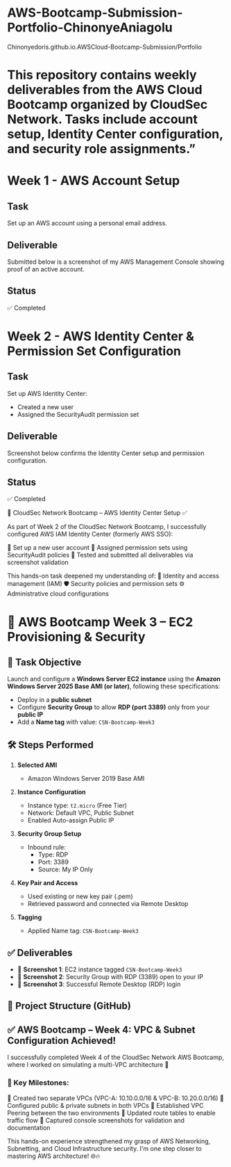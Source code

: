 # AWS-Bootcamp-Submission-Portfolio-ChinonyeAniagolu
Chinonyedoris.github.io.AWSCloud-Bootcamp-Submission/Portfolio
# This repository contains weekly deliverables from the AWS Cloud Bootcamp organized by CloudSec Network. Tasks include account setup, Identity Center configuration, and security role assignments.”
# Week 1 - AWS Account Setup

## Task
Set up an AWS account using a personal email address.

## Deliverable
Submitted below is a screenshot of my AWS Management Console showing proof of an active account.

## Status
✅ Completed

# Week 2 - AWS Identity Center & Permission Set Configuration

## Task
Set up AWS Identity Center:
- Created a new user
- Assigned the SecurityAudit permission set

## Deliverable
Screenshot below confirms the Identity Center setup and permission configuration.

## Status
✅ Completed

🚀 CloudSec Network Bootcamp – AWS Identity Center Setup ✅


As part of Week 2 of the CloudSec Network Bootcamp, I successfully configured AWS IAM Identity Center (formerly AWS SSO):

🔹 Set up a new user account
🔹 Assigned permission sets using SecurityAudit policies
🔹 Tested and submitted all deliverables via screenshot validation

This hands-on task deepened my understanding of:
🔐 Identity and access management (IAM)
🛡️ Security policies and permission sets
⚙️ Administrative cloud configurations

# 🚀 AWS Bootcamp Week 3 – EC2 Provisioning & Security

## 📌 Task Objective

Launch and configure a **Windows Server EC2 instance** using the **Amazon Windows Server 2025 Base AMI (or later)**, following these specifications:

- Deploy in a **public subnet**
- Configure **Security Group** to allow **RDP (port 3389)** only from your **public IP**
- Add a **Name tag** with value: `CSN-Bootcamp-Week3`

## 🛠️ Steps Performed

1. **Selected AMI**
   - Amazon Windows Server 2019 Base AMI

2. **Instance Configuration**
   - Instance type: `t2.micro` (Free Tier)
   - Network: Default VPC, Public Subnet
   - Enabled Auto-assign Public IP

3. **Security Group Setup**
   - Inbound rule:
     - Type: RDP
     - Port: 3389
     - Source: My IP Only

4. **Key Pair and Access**
   - Used existing or new key pair (.pem)
   - Retrieved password and connected via Remote Desktop

5. **Tagging**
   - Applied Name tag: `CSN-Bootcamp-Week3`

## ✅ Deliverables

- 📸 **Screenshot 1**: EC2 instance tagged `CSN-Bootcamp-Week3`
- 📸 **Screenshot 2**: Security Group with RDP (3389) open to your IP
- 📸 **Screenshot 3**: Successful Remote Desktop (RDP) login

## 📁 Project Structure (GitHub)

## ✅ AWS Bootcamp – Week 4: VPC & Subnet Configuration Achieved!

I successfully completed Week 4 of the CloudSec Network AWS Bootcamp, where I worked on simulating a multi-VPC architecture 🎯

### 🚀 Key Milestones:
🔹 Created two separate VPCs (VPC-A: 10.10.0.0/16 & VPC-B: 10.20.0.0/16)
🔹 Configured public & private subnets in both VPCs
🔹 Established VPC Peering between the two environments
🔹 Updated route tables to enable traffic flow
🔹 Captured console screenshots for validation and documentation
 
This hands-on experience strengthened my grasp of AWS Networking, Subnetting, and Cloud Infrastructure security. I'm one step closer to mastering AWS architecture! 🌐🔥

